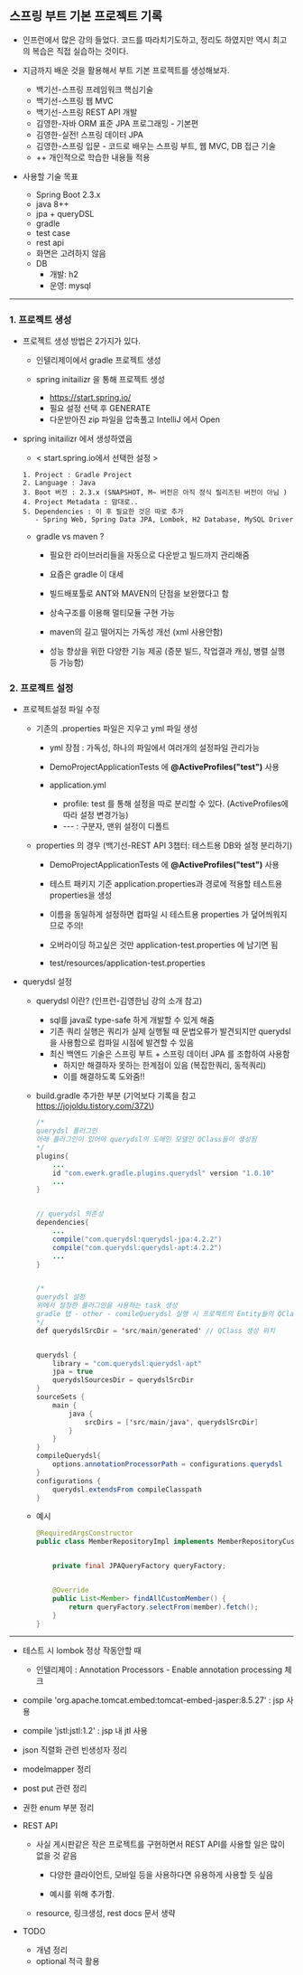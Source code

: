 스프링 부트 기본 프로젝트 기록
------------------------------

-	인프런에서 많은 강의 들었다. 코드를 따라치기도하고, 정리도 하였지만 역시 최고의 복습은 직접 실습하는 것이다.

-	지금까지 배운 것을 활용해서 부트 기본 프로젝트를 생성해보자.

	-	백기선-스프링 프레임워크 핵심기술
	-	백기선-스프링 웹 MVC
	-	백기선-스프링 REST API 개발
	-	김영한-자바 ORM 표준 JPA 프로그래밍 - 기본편
	-	김영한-실전! 스프링 데이터 JPA
	-	김영한-스프링 입문 - 코드로 배우는 스프링 부트, 웹 MVC, DB 접근 기술
	-	++ 개인적으로 학습한 내용들 적용

-	사용할 기술 목표

	-	Spring Boot 2.3.x
	-	java 8++
	-	jpa + queryDSL
	-	gradle
	-	test case
	-	rest api
	-	화면은 고려하지 않음
	-	DB
		-	개발: h2  
		-	운영: mysql

---

### 1. 프로젝트 생성

-	프로젝트 생성 방법은 2가지가 있다.

	-	인텔리제이에서 gradle 프로젝트 생성
	-	spring initailizr 을 통해 프로젝트 생성

		-	https://start.spring.io/
		-	필요 설정 선택 후 GENERATE
		-	다운받아진 zip 파일을 압축풀고 IntelliJ 에서 Open

-	spring initailizr 에서 생성하였음

	-	< start.spring.io에서 선택한 설정 >

	```
	1. Project : Gradle Project
	2. Language : Java
	3. Boot 버전 : 2.3.x (SNAPSHOT, M~ 버전은 아직 정식 릴리즈된 버전이 아님 )
	4. Project Metadata : 맘대로..
	5. Dependencies : 이 후 필요한 것은 따로 추가
	   - Spring Web, Spring Data JPA, Lombok, H2 Database, MySQL Driver
	```

	-	gradle vs maven ?

		-	필요한 라이브러리들을 자동으로 다운받고 빌드까지 관리해줌

		-	요즘은 gradle 이 대세

		-	빌드배포툴로 ANT와 MAVEN의 단점을 보완했다고 함

		-	상속구조를 이용해 멀티모듈 구현 가능

		-	maven의 길고 떨어지는 가독성 개선 (xml 사용안함)

		-	성능 향상을 위한 다양한 기능 제공 (증분 빌드, 작업결과 캐싱, 병렬 실행 등 가능함)

### 2. 프로젝트 설정

-	프로젝트설정 파일 수정

	-	기존의 .properties 파일은 지우고 yml 파일 생성

		-	yml 장점 : 가독성, 하나의 파일에서 여러개의 설정파일 관리가능

		-	DemoProjectApplicationTests 에 **@ActiveProfiles("test")** 사용

		-	application.yml

			-	profile: test 를 통해 설정을 따로 분리할 수 있다. (ActiveProfiles에 따라 설정 변경가능)
			-	--- : 구분자, 맨위 설정이 디폴트

	-	properties 의 경우 (백기선-REST API 3챕터: 테스트용 DB와 설정 분리하기)

		-	DemoProjectApplicationTests 에 **@ActiveProfiles("test")** 사용

		-	테스트 패키지 기준 application.properties과 경로에 적용할 테스트용 properties을 생성

		-	이름을 동일하게 설정하면 컴파일 시 테스트용 properties 가 덮어씌워지므로 주의!

		-	오버라이딩 하고싶은 것만 application-test.properties 에 남기면 됨

		-	test/resources/application-test.properties

-	querydsl 설정

	-	querydsl 이란? (인프런-김영한님 강의 소개 참고)

		-	sql를 java로 type-safe 하게 개발할 수 있게 해줌
		-	기존 쿼리 실행은 쿼리가 실제 실행될 때 문법오류가 발견되지만 querydsl을 사용함으로 컴파일 시점에 발견할 수 있음
		-	최신 백엔드 기술은 스프링 부트 + 스프링 데이터 JPA 를 조합하여 사용함
			-	하지만 해결하자 못하는 한계점이 있음 (복잡한쿼리, 동적쿼리)
			-	이를 해결하도록 도와줌!!

	-	build.gradle 추가한 부분 (기억보다 기록을 참고 https://jojoldu.tistory.com/372\)

		```java
		/*
		querydsl 플러그인
		아래 플러그인이 있어야 querydsl의 도메인 모델인 QClass들이 생성됨
		*/
		plugins{
		    ...
		    id "com.ewerk.gradle.plugins.querydsl" version "1.0.10"
		    ...
		}


		// querydsl 의존성
		dependencies{
		    ...
		    compile("com.querydsl:querydsl-jpa:4.2.2")
		    compile("com.querydsl:querydsl-apt:4.2.2")
		    ...
		}


		/*
		querydsl 설정
		위에서 설정한 플러그인을 사용하는 task 생성
		gradle 탭 - other - comileQuerydsl 실행 시 프로젝트의 Entity들의 QClass가 생성됨
		*/
		def querydslSrcDir = 'src/main/generated' // QClass 생성 위치


		querydsl {
		    library = "com.querydsl:querydsl-apt"
		    jpa = true
		    querydslSourcesDir = querydslSrcDir
		}
		sourceSets {
		    main {
		        java {
		            srcDirs = ['src/main/java', querydslSrcDir]
		        }
		    }
		}
		compileQuerydsl{
		    options.annotationProcessorPath = configurations.querydsl
		}
		configurations {
		    querydsl.extendsFrom compileClasspath
		}
		```

	-	예시

		```java
		@RequiredArgsConstructor
		public class MemberRepositoryImpl implements MemberRepositoryCustom {


		    private final JPAQueryFactory queryFactory;


		    @Override
		    public List<Member> findAllCustomMember() {
		        return queryFactory.selectFrom(member).fetch();
		    }
		}
		```

---

-	테스트 시 lombok 정상 작동안할 때

	-	인텔리제이 : Annotation Processors - Enable annotation processing 체크

-	compile 'org.apache.tomcat.embed:tomcat-embed-jasper:8.5.27' : jsp 사용

-	compile 'jstl:jstl:1.2' : jsp 내 jtl 사용

-	json 직렬화 관련 빈생성자 정리

-	modelmapper 정리

-	post put 관련 정리

-	권한 enum 부분 정리

-	REST API

	-	사실 게시판같은 작은 프로젝트를 구현하면서 REST API를 사용할 일은 많이 없을 것 같음

		-	다양한 클라이언트, 모바일 등을 사용하다면 유용하게 사용할 듯 싶음

		-	예시를 위해 추가함.

	-	resource, 링크생성, rest docs 문서 생략

-	TODO

	-	개념 정리
	-	optional 적극 활용
